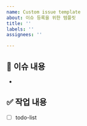 ```yaml
---
name: Custom issue template
about: 이슈 등록을 위한 템플릿
title: ''
labels: ''
assignees: ''

---
```


## 📝 이슈 내용
- 

## ✅ 작업 내용
- [ ] todo-list
